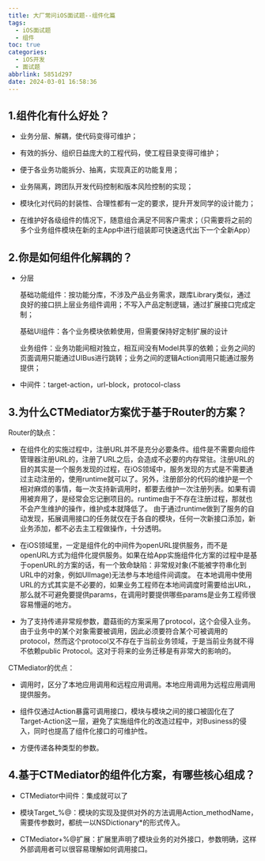 ```yaml
---
title: 大厂常问iOS面试题--组件化篇
tags:
  - iOS面试题
  - 组件
toc: true
categories:
  - iOS开发
  - 面试题
abbrlink: 5851d297
date: 2024-03-01 16:58:36
---
```


## 1.组件化有什么好处？

- 业务分层、解耦，使代码变得可维护；

- 有效的拆分、组织日益庞大的工程代码，使工程目录变得可维护；

- 便于各业务功能拆分、抽离，实现真正的功能复用；

- 业务隔离，跨团队开发代码控制和版本风险控制的实现；

- 模块化对代码的封装性、合理性都有一定的要求，提升开发同学的设计能力；

- 在维护好各级组件的情况下，随意组合满足不同客户需求；（只需要将之前的多个业务组件模块在新的主App中进行组装即可快速迭代出下一个全新App）

## 2.你是如何组件化解耦的？

- 分层
  
  基础功能组件：按功能分库，不涉及产品业务需求，跟库Library类似，通过良好的接口拱上层业务组件调用；不写入产品定制逻辑，通过扩展接口完成定制；
  
  基础UI组件：各个业务模块依赖使用，但需要保持好定制扩展的设计
  
  业务组件：业务功能间相对独立，相互间没有Model共享的依赖；业务之间的页面调用只能通过UIBus进行跳转；业务之间的逻辑Action调用只能通过服务提供；

- 中间件：target-action，url-block，protocol-class

## 3.为什么CTMediator方案优于基于Router的方案？

Router的缺点：

- 在组件化的实施过程中，注册URL并不是充分必要条件。组件是不需要向组件管理器注册URL的，注册了URL之后，会造成不必要的内存常驻。注册URL的目的其实是一个服务发现的过程，在iOS领域中，服务发现的方式是不需要通过主动注册的，使用runtime就可以了。另外，注册部分的代码的维护是一个相对麻烦的事情，每一次支持新调用时，都要去维护一次注册列表。如果有调用被弃用了，是经常会忘记删项目的。runtime由于不存在注册过程，那就也不会产生维护的操作，维护成本就降低了。 由于通过runtime做到了服务的自动发现，拓展调用接口的任务就仅在于各自的模块，任何一次新接口添加，新业务添加，都不必去主工程做操作，十分透明。

- 在iOS领域里，一定是组件化的中间件为openURL提供服务，而不是openURL方式为组件化提供服务。如果在给App实施组件化方案的过程中是基于openURL的方案的话，有一个致命缺陷：非常规对象(不能被字符串化到URL中的对象，例如UIImage)无法参与本地组件间调度。 在本地调用中使用URL的方式其实是不必要的，如果业务工程师在本地间调度时需要给出URL，那么就不可避免要提供params，在调用时要提供哪些params是业务工程师很容易懵逼的地方。

- 为了支持传递非常规参数，蘑菇街的方案采用了protocol，这个会侵入业务。由于业务中的某个对象需要被调用，因此必须要符合某个可被调用的protocol，然而这个protocol又不存在于当前业务领域，于是当前业务就不得不依赖public Protocol。这对于将来的业务迁移是有非常大的影响的。

CTMediator的优点：

- 调用时，区分了本地应用调用和远程应用调用。本地应用调用为远程应用调用提供服务。

- 组件仅通过Action暴露可调用接口，模块与模块之间的接口被固化在了Target-Action这一层，避免了实施组件化的改造过程中，对Business的侵入，同时也提高了组件化接口的可维护性。

- 方便传递各种类型的参数。

## 4.基于CTMediator的组件化方案，有哪些核心组成？

- CTMediator中间件：集成就可以了

- 模块Target_%@：模块的实现及提供对外的方法调用Action_methodName，需要传参数时，都统一以NSDictionary*的形式传入。

- CTMediator+%@扩展：扩展里声明了模块业务的对外接口，参数明确，这样外部调用者可以很容易理解如何调用接口。
